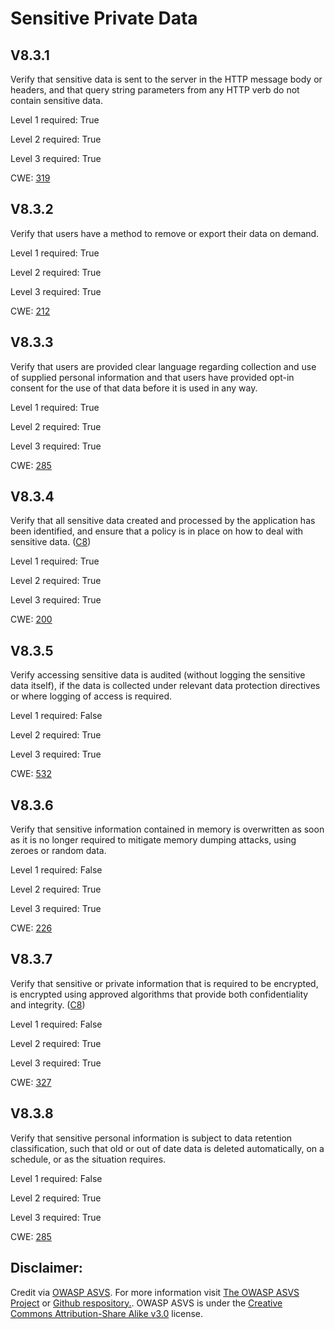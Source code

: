#  Sensitive Private Data
## V8.3.1
Verify that sensitive data is sent to the server in the HTTP message body or headers, and that query string parameters from any HTTP verb do not contain sensitive data.
Level 1 required: True
Level 2 required: True
Level 3 required: True
CWE: [319](https://cwe.mitre.org/data/definitions/319)
## V8.3.2
Verify that users have a method to remove or export their data on demand.
Level 1 required: True
Level 2 required: True
Level 3 required: True
CWE: [212](https://cwe.mitre.org/data/definitions/212)
## V8.3.3
Verify that users are provided clear language regarding collection and use of supplied personal information and that users have provided opt-in consent for the use of that data before it is used in any way.
Level 1 required: True
Level 2 required: True
Level 3 required: True
CWE: [285](https://cwe.mitre.org/data/definitions/285)
## V8.3.4
Verify that all sensitive data created and processed by the application has been identified, and ensure that a policy is in place on how to deal with sensitive data. ([C8](https://owasp.org/www-project-proactive-controls/#div-numbering))
Level 1 required: True
Level 2 required: True
Level 3 required: True
CWE: [200](https://cwe.mitre.org/data/definitions/200)
## V8.3.5
Verify accessing sensitive data is audited (without logging the sensitive data itself), if the data is collected under relevant data protection directives or where logging of access is required.
Level 1 required: False
Level 2 required: True
Level 3 required: True
CWE: [532](https://cwe.mitre.org/data/definitions/532)
## V8.3.6
Verify that sensitive information contained in memory is overwritten as soon as it is no longer required to mitigate memory dumping attacks, using zeroes or random data.
Level 1 required: False
Level 2 required: True
Level 3 required: True
CWE: [226](https://cwe.mitre.org/data/definitions/226)
## V8.3.7
Verify that sensitive or private information that is required to be encrypted, is encrypted using approved algorithms that provide both confidentiality and integrity. ([C8](https://owasp.org/www-project-proactive-controls/#div-numbering))
Level 1 required: False
Level 2 required: True
Level 3 required: True
CWE: [327](https://cwe.mitre.org/data/definitions/327)
## V8.3.8
Verify that sensitive personal information is subject to data retention classification, such that old or out of date data is deleted automatically, on a schedule, or as the situation requires.
Level 1 required: False
Level 2 required: True
Level 3 required: True
CWE: [285](https://cwe.mitre.org/data/definitions/285)

## Disclaimer:
Credit via [OWASP ASVS](https://owasp.org/www-project-application-security-verification-standard/). For more information visit [The OWASP ASVS Project](https://owasp.org/www-project-application-security-verification-standard/) or [Github respository.](https://github.com/OWASP/ASVS). OWASP ASVS is under the [Creative Commons Attribution-Share Alike v3.0](https://creativecommons.org/licenses/by-sa/3.0/) license.
